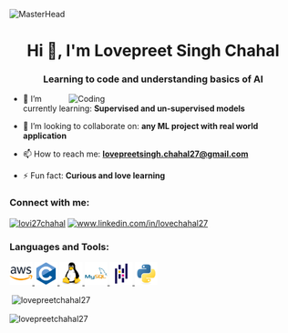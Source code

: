 ![MasterHead](https://i.redd.it/h76pzetok8b91.jpg)

<h1 align="center">Hi 👋, I'm Lovepreet Singh Chahal</h1>
<h3 align="center">Learning to code and understanding basics of AI</h3>
<img align="right" alt="Coding" width="400" src="https://cdn.dribbble.com/users/46123/screenshots/6135335/media/d62020ae4772443ce5fc39f2b022b40c.gif">

- 🌱 I’m currently learning: **Supervised and un-supervised models**

- 👯 I’m looking to collaborate on: **any ML project with real world application**

- 📫 How to reach me: **lovepreetsingh.chahal27@gmail.com**

- ⚡ Fun fact: **Curious and love learning**

<h3 align="left">Connect with me:</h3>
<p align="left">
<a href="https://twitter.com/lovi27chahal" target="blank"><img align="center" src="https://raw.githubusercontent.com/rahuldkjain/github-profile-readme-generator/master/src/images/icons/Social/twitter.svg" alt="lovi27chahal" height="30" width="40" /></a>
<a href="https://linkedin.com/in/www.linkedin.com/in/lovechahal27" target="blank"><img align="center" src="https://raw.githubusercontent.com/rahuldkjain/github-profile-readme-generator/master/src/images/icons/Social/linked-in-alt.svg" alt="www.linkedin.com/in/lovechahal27" height="30" width="40" /></a>
</p>

<h3 align="left">Languages and Tools:</h3>
<p align="left"> <a href="https://aws.amazon.com" target="_blank" rel="noreferrer"> <img src="https://raw.githubusercontent.com/devicons/devicon/master/icons/amazonwebservices/amazonwebservices-original-wordmark.svg" alt="aws" width="40" height="40"/> </a> <a href="https://www.cprogramming.com/" target="_blank" rel="noreferrer"> <img src="https://raw.githubusercontent.com/devicons/devicon/master/icons/c/c-original.svg" alt="c" width="40" height="40"/> </a> <a href="https://www.linux.org/" target="_blank" rel="noreferrer"> <img src="https://raw.githubusercontent.com/devicons/devicon/master/icons/linux/linux-original.svg" alt="linux" width="40" height="40"/> </a> <a href="https://www.mysql.com/" target="_blank" rel="noreferrer"> <img src="https://raw.githubusercontent.com/devicons/devicon/master/icons/mysql/mysql-original-wordmark.svg" alt="mysql" width="40" height="40"/> </a> <a href="https://pandas.pydata.org/" target="_blank" rel="noreferrer"> <img src="https://raw.githubusercontent.com/devicons/devicon/2ae2a900d2f041da66e950e4d48052658d850630/icons/pandas/pandas-original.svg" alt="pandas" width="40" height="40"/> </a> <a href="https://www.python.org" target="_blank" rel="noreferrer"> <img src="https://raw.githubusercontent.com/devicons/devicon/master/icons/python/python-original.svg" alt="python" width="40" height="40"/> </a> </p>

<p>&nbsp;<img align="center" src="https://github-readme-stats.vercel.app/api?username=lovepreetchahal27&show_icons=true&locale=en" alt="lovepreetchahal27" /></p>

<p><img align="center" src="https://github-readme-streak-stats.herokuapp.com/?user=lovepreetchahal27&" alt="lovepreetchahal27" /></p>
